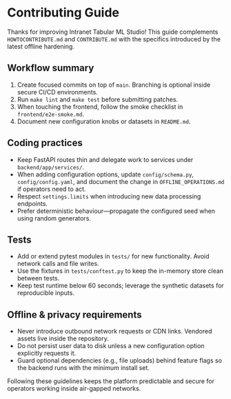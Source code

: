 # Contributing Guide

Thanks for improving Intranet Tabular ML Studio! This guide complements `HOWTOCONTRIBUTE.md` and `CONTRIBUTE.md` with the specifics introduced by the latest offline hardening.

## Workflow summary

1. Create focused commits on top of `main`. Branching is optional inside secure CI/CD environments.
2. Run `make lint` and `make test` before submitting patches.
3. When touching the frontend, follow the smoke checklist in `frontend/e2e-smoke.md`.
4. Document new configuration knobs or datasets in `README.md`.

## Coding practices

- Keep FastAPI routes thin and delegate work to services under `backend/app/services/`.
- When adding configuration options, update `config/schema.py`, `config/config.yaml`, and document the change in `OFFLINE_OPERATIONS.md` if operators need to act.
- Respect `settings.limits` when introducing new data processing endpoints.
- Prefer deterministic behaviour—propagate the configured seed when using random generators.

## Tests

- Add or extend pytest modules in `tests/` for new functionality. Avoid network calls and file writes.
- Use the fixtures in `tests/conftest.py` to keep the in-memory store clean between tests.
- Keep test runtime below 60 seconds; leverage the synthetic datasets for reproducible inputs.

## Offline & privacy requirements

- Never introduce outbound network requests or CDN links. Vendored assets live inside the repository.
- Do not persist user data to disk unless a new configuration option explicitly requests it.
- Guard optional dependencies (e.g., file uploads) behind feature flags so the backend runs with the minimum install set.

Following these guidelines keeps the platform predictable and secure for operators working inside air-gapped networks.
